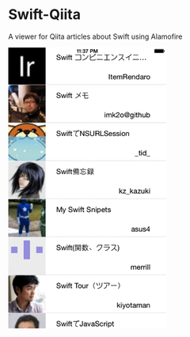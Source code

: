 Swift-Qiita
===========

A viewer for Qiita articles about Swift using Alamofire

![Movie](example.gif)